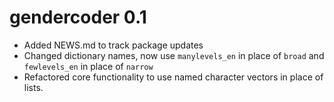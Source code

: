 # gendercoder 0.1

* Added NEWS.md to track package updates
* Changed dictionary names, now use `manylevels_en` in place of `broad` and `fewlevels_en` in place of `narrow`
* Refactored core functionality to use named character vectors in place of lists.
